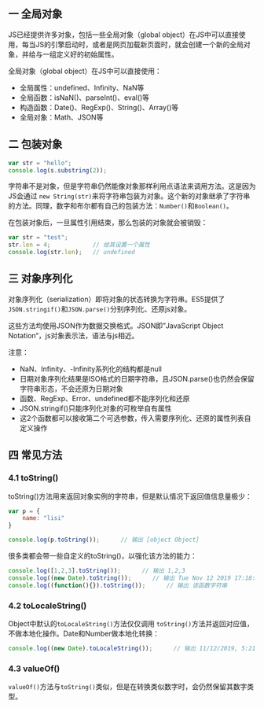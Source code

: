 ## 一 全局对象

JS已经提供许多对象，包括一些全局对象（global object）在JS中可以直接使用，每当JS的引擎启动时，或者是网页加载新页面时，就会创建一个新的全局对象，并给与一组定义好的初始属性。  

全局对象（global object）在JS中可以直接使用：
- 全局属性：undefined、Infinity、NaN等
- 全局函数：isNaN()、parseInt()、eval()等
- 构造函数：Date()、RegExp()、String()、Array()等
- 全局对象：Math、JSON等

## 二 包装对象
```js
var str = "hello";
console.log(s.substring(2));
```

字符串不是对象，但是字符串仍然能像对象那样利用点语法来调用方法。这是因为JS会通过 `new String(str)`来将字符串包装为对象。这个新的对象继承了字符串的方法。同理，数字和布尔都有自己的包装方法：`Number()`和`Boolean()`。  

在包装对象后，一旦属性引用结束，那么包装的对象就会被销毁：
```js
var str = "test";
str.len = 4;            // 给其设置一个属性
console.log(str.len);   // undefined
```

## 三 对象序列化

对象序列化（serialization）即将对象的状态转换为字符串。ES5提供了`JSON.stringif()`和`JSON.parse()`分别序列化、还原js对象。

这些方法均使用JSON作为数据交换格式。JSON即”JavaScript Object Notation“，js对象表示法，语法与js相近。  

注意：
- NaN、Infinity、-Infinity系列化的结构都是null
- 日期对象序列化结果是ISO格式的日期字符串，且JSON.parse()也仍然会保留字符串形态，不会还原为日期对象
- 函数、RegExp、Error、undefined都不能序列化和还原
- JSON.stringif()只能序列化对象的可枚举自有属性
- 这2个函数都可以接收第二个可选参数，传入需要序列化、还原的属性列表自定义操作

## 四 常见方法

### 4.1 toString()

toString()方法用来返回对象实例的字符串，但是默认情况下返回值信息量极少：
```js
var p = {
    name: "lisi"
}

console.log(p.toString());      // 输出 [object Object]
```

很多类都会带一些自定义的toString()，以强化该方法的能力：
```js
console.log([1,2,3].toString());      // 输出 1,2,3
console.log((new Date).toString());      // 输出 Tue Nov 12 2019 17:18:31 GMT+0800 (China Standard Time)
console.log((function(){}).toString());      // 输出 该函数字符串
```

### 4.2 toLocaleString()

Object中默认的`toLocaleString()`方法仅仅调用 `toString()`方法并返回对应值，不做本地化操作。Date和Number做本地化转换：
```js
console.log((new Date).toLocaleString());      // 输出 11/12/2019, 5:21:07 PM
```

### 4.3 valueOf()

`valueOf()`方法与`toString()`类似，但是在转换类似数字时，会仍然保留其数字类型。

